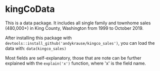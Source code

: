 # kingCoData

This is a data package.  It includes all single family and townhome sales (480,000+) in King County, Washington from 1999 to October 2019.

After installing this package with `devtools::install_github('andykrause/kingco_sales')`, you can load the data with: `data(kingco_sales)`

Most fields are self-explanatory, those that are note can be further explained with the `explain('x')` function, where 'x' is the field name. 

